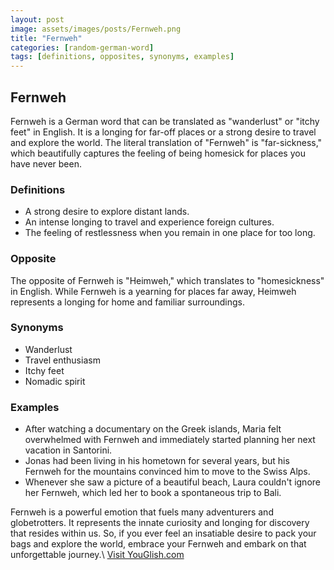 ```yaml
---
layout: post
image: assets/images/posts/Fernweh.png
title: "Fernweh"
categories: [random-german-word]
tags: [definitions, opposites, synonyms, examples]
---
```


## Fernweh

Fernweh is a German word that can be translated as "wanderlust" or "itchy feet" in English. It is a longing for far-off places or a strong desire to travel and explore the world. The literal translation of "Fernweh" is "far-sickness," which beautifully captures the feeling of being homesick for places you have never been.

### Definitions

- A strong desire to explore distant lands.
- An intense longing to travel and experience foreign cultures.
- The feeling of restlessness when you remain in one place for too long.

### Opposite

The opposite of Fernweh is "Heimweh," which translates to "homesickness" in English. While Fernweh is a yearning for places far away, Heimweh represents a longing for home and familiar surroundings.

### Synonyms

- Wanderlust
- Travel enthusiasm
- Itchy feet
- Nomadic spirit

### Examples

- After watching a documentary on the Greek islands, Maria felt overwhelmed with Fernweh and immediately started planning her next vacation in Santorini.
- Jonas had been living in his hometown for several years, but his Fernweh for the mountains convinced him to move to the Swiss Alps.
- Whenever she saw a picture of a beautiful beach, Laura couldn't ignore her Fernweh, which led her to book a spontaneous trip to Bali.

Fernweh is a powerful emotion that fuels many adventurers and globetrotters. It represents the innate curiosity and longing for discovery that resides within us. So, if you ever feel an insatiable desire to pack your bags and explore the world, embrace your Fernweh and embark on that unforgettable journey.\ <a id="yg-widget-0" class="youglish-widget" data-query="Fernweh" data-lang="german" data-components="8412" data-auto-start="0" data-bkg-color="theme_light" data-title="How%20to%20pronounce%20Fernweh%20in%20German"  rel="nofollow" href="https://youglish.com">Visit YouGlish.com</a><script async src="https://youglish.com/public/emb/widget.js" charset="utf-8"></script>
